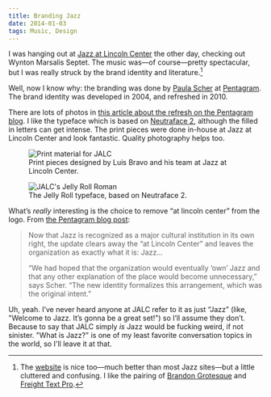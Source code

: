 ```yaml
---
title: Branding Jazz
date: 2014-01-03
tags: Music, Design
---
```


I was hanging out at [Jazz at Lincoln Center](http://jalc.org) the other day, checking out Wynton Marsalis Septet. The music was—of course—pretty spectacular, but I was really struck by the brand identity and literature.[^website] 

Well, now I know why: the branding was done by [Paula Scher](http://thegreatdiscontent.com/paula-scher) at [Pentagram][8440-001]. The brand identity was developed in 2004, and refreshed in 2010. 

There are lots of photos in [this article about the refresh on the Pentagram blog](http://new.pentagram.com/2013/10/new-work-jazz-at-lincoln-center/). I like the typeface which is based on [Neutraface 2](http://www.houseind.com/fonts/neutraface2), although the filled in letters can get intense. The print pieces were done in-house at Jazz at Lincoln Center and look fantastic. Quality photography helps too.

<div class="wide">
<figure>
    <img src="jalc.jpg" alt="Print material for JALC">
    <figcaption>Print pieces designed by Luis Bravo and his team at Jazz at Lincoln Center.</figcaption>
</figure>
</div>
<figure>
    <img src="jalc-typeface.jpg" alt="JALC's Jelly Roll Roman">
    <figcaption>The Jelly Roll typeface, based on Neutraface 2.</figcaption>
</figure>

What’s *really* interesting is the choice to remove “at lincoln center” from the logo. From [the Pentagram blog post](http://new.pentagram.com/2013/10/new-work-jazz-at-lincoln-center/): 

> Now that Jazz is recognized as a major cultural institution in its own right, the update clears away the “at Lincoln Center” and leaves the organization as exactly what it is: Jazz&hellip;
>
> “We had hoped that the organization would eventually ‘own’ Jazz and that any other explanation of the place would become unnecessary,” says Scher. “The new identity formalizes this arrangement, which was the original intent.”

Uh, yeah. I’ve never heard anyone at <abbr>JALC</abbr> refer to it as just “Jazz” (like, "Welcome to Jazz. It’s gonna be a great set!") so I’ll assume they don’t. Because to say that <abbr>JALC</abbr> simply *is* Jazz would be fucking weird, if not sinister. "What is Jazz?" is one of my least favorite conversation topics in the world, so I'll leave it at that. 

[^website]: The [website](http://jalc.org) is nice too—much better than most Jazz sites—but a little cluttered and confusing. I like the pairing of [Brandon Grotesque][8440-002] and [Freight Text Pro][8440-003].

[8440-001]: http://www.pentagram.com/
[8440-002]: http://www.myfonts.com/fonts/hvdfonts/brandon-grotesque/
[8440-003]: http://www.myfonts.com/fonts/garagefonts/freight-text-pro/
